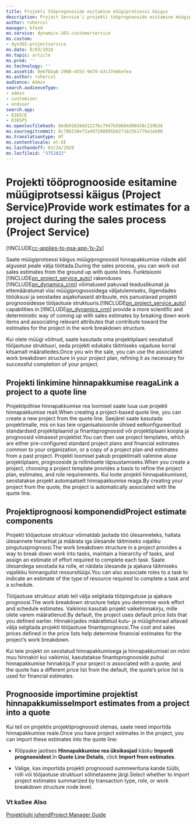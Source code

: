 ```yaml
---
title: Projekti tööprognooside esitamine müügiprotsessi käigus
description: Project Service'i projekti tööprognooside esitamine müügiprotsessi käigus
author: ruhercul
manager: kfend
ms.service: dynamics-365-customerservice
ms.custom:
- dyn365-projectservice
ms.date: 8/03/2018
ms.topic: article
ms.prod: ''
ms.technology: ''
ms.assetid: 8e6fbba8-2908-4555-9470-43c37e66efea
ms.author: ruhercul
audience: Admin
search.audienceType:
- admin
- customizer
- enduser
search.app:
- D365CE
- D365PS
ms.openlocfilehash: 8edb91010dd1227bc7947b59664d08430c219638
ms.sourcegitcommit: 8c786230ef2a497280885b827162561776e2eb00
ms.translationtype: HT
ms.contentlocale: et-EE
ms.lasthandoff: 03/24/2020
ms.locfileid: "3751022"
---
```

# <a name="provide-work-estimates-for-a-project-during-the-sales-process-project-service"></a><span data-ttu-id="02a76-103">Projekti tööprognooside esitamine müügiprotsessi käigus (Project Service)</span><span class="sxs-lookup"><span data-stu-id="02a76-103">Provide work estimates for a project during the sales process (Project Service)</span></span>

[!INCLUDE[cc-applies-to-psa-app-1x-2x](../includes/cc-applies-to-psa-app-1x-2x.md)]

<span data-ttu-id="02a76-104">Saate müügiprotsessi käigus müügiprognoosid hinnapakkumise ridade abil algusest peale välja töötada.</span><span class="sxs-lookup"><span data-stu-id="02a76-104">During the sales process, you can work out sales estimates from the ground up with quote lines.</span></span> <span data-ttu-id="02a76-105">Funktsiooni [!INCLUDE[pn_project_service_auto](../includes/pn-project-service-auto.md)] rakenduses [!INCLUDE[pn_dynamics_crm](../includes/pn-dynamics-crm.md)] võimalused pakuvad teaduslikumat ja ettemääratumat viisi müügiprognoosidega väljatulemiseks, liigendades tööüksusi ja seostades asjakohaseid atribuute, mis panustavad projekti prognoosidesse tööjaotuse struktuuris.</span><span class="sxs-lookup"><span data-stu-id="02a76-105">[!INCLUDE[pn_project_service_auto](../includes/pn-project-service-auto.md)] capabilities in [!INCLUDE[pn_dynamics_crm](../includes/pn-dynamics-crm.md)] provide a more scientific and deterministic way of coming up with sales estimates by breaking down work items and associating relevant attributes that contribute toward the estimates for the project in the work breakdown structure.</span></span>  
  
 <span data-ttu-id="02a76-106">Kui olete müügi võitnud, saate kasutada oma projektiplaani seostatud tööjaotuse struktuuri, seda projekti edukaks täitmiseks vajaduse korral kitsamalt määratledes.</span><span class="sxs-lookup"><span data-stu-id="02a76-106">Once you win the sale, you can use the associated work breakdown structure in your project plan, refining it as necessary for successful completion of your project.</span></span>  
  
## <a name="link-a-project-to-a-quote-line"></a><span data-ttu-id="02a76-107">Projekti linkimine hinnapakkumise reaga</span><span class="sxs-lookup"><span data-stu-id="02a76-107">Link a project to a quote line</span></span>  
 <span data-ttu-id="02a76-108">Projektipõhise hinnapakkumise rea loomisel saate luua uue projekti hinnapakkumise realt.</span><span class="sxs-lookup"><span data-stu-id="02a76-108">When creating a project-based quote line, you can create a new project from the quote line.</span></span> <span data-ttu-id="02a76-109">Seejärel saate kasutada projektimalle, mis on kas teie organisatsioonile ühised eelkonfigureeritud standardsed projektiplaanid ja finantsprognoosid või projektiplaani koopia ja prognoosid viimasest projektist.</span><span class="sxs-lookup"><span data-stu-id="02a76-109">You can then use project templates, which are either pre-configured standard project plans and financial estimates common to your organization, or a copy of a project plan and estimates from a past project.</span></span> <span data-ttu-id="02a76-110">Projekti loomisel pakub projektimalli valimine aluse projektiplaani, prognooside ja rollinõuete täpsustamiseks.</span><span class="sxs-lookup"><span data-stu-id="02a76-110">When you create a project, choosing a project template provides a basis to refine the project plan, estimates, and role requirements.</span></span> <span data-ttu-id="02a76-111">Kui loote projekti hinnapakkumisest, seostatakse projekt automaatselt hinnapakkumise reaga.</span><span class="sxs-lookup"><span data-stu-id="02a76-111">By creating your project from the quote, the project is automatically associated with the quote line.</span></span>  
  
## <a name="project-estimate-components"></a><span data-ttu-id="02a76-112">Projektiprognoosi komponendid</span><span class="sxs-lookup"><span data-stu-id="02a76-112">Project estimate components</span></span>  
 <span data-ttu-id="02a76-113">Projekti tööjaotuse struktuur võimaldab jaotada töö ülesanneteks, hallata ülesannete hierarhiat ja määrata iga ülesande täitmiseks vajaliku pingutusprognoosi.</span><span class="sxs-lookup"><span data-stu-id="02a76-113">The work breakdown structure in a project provides a way to break down work into tasks, maintain a hierarchy of tasks, and assign an estimate of effort required to complete each task.</span></span> <span data-ttu-id="02a76-114">Saate ülesandega seostada ka rolle, et näidata ülesande ja ajakava täitmiseks vajalikku hinnangulist ressursitüüpi.</span><span class="sxs-lookup"><span data-stu-id="02a76-114">You can also associate roles to a task to indicate an estimate of the type of resource required to complete a task and a schedule.</span></span>  
  
 <span data-ttu-id="02a76-115">Tööjaotuse struktuur aitab teil välja selgitada tööpingutuse ja ajakava prognoosi.</span><span class="sxs-lookup"><span data-stu-id="02a76-115">The work breakdown structure helps you determine work effort and schedule estimates.</span></span> <span data-ttu-id="02a76-116">Vaikimisi kasutab projekt vaikehinnakirju, mille olete varem määratlenud.</span><span class="sxs-lookup"><span data-stu-id="02a76-116">By default, the project uses default price lists that you defined earlier.</span></span> <span data-ttu-id="02a76-117">Hinnakirjades määratletud kulu- ja müügihinnad aitavad välja selgitada projekti tööjaotuse finantsprognoosi.</span><span class="sxs-lookup"><span data-stu-id="02a76-117">The cost and sales prices defined in the price lists help determine financial estimates for the project’s work breakdown.</span></span>  
  
 <span data-ttu-id="02a76-118">Kui teie projekt on seostatud hinnapakkumisega ja hinnapakkumisel on mõni muu hinnakiri kui vaikimisi, kasutatakse finantsprognooside puhul hinnapakkumise hinnakirja.</span><span class="sxs-lookup"><span data-stu-id="02a76-118">If your project is associated with a quote, and the quote has a different price list from the default, the quote’s price list is used for financial estimates.</span></span>  
  
## <a name="import-estimates-from-a-project-into-a-quote"></a><span data-ttu-id="02a76-119">Prognooside importimine projektist hinnapakkumisse</span><span class="sxs-lookup"><span data-stu-id="02a76-119">Import estimates from a project into a quote</span></span>  
 <span data-ttu-id="02a76-120">Kui teil on projektis projektiprognoosid olemas, saate need importida hinnapakkumise reale.</span><span class="sxs-lookup"><span data-stu-id="02a76-120">Once you have project estimates in the project, you can import these estimates into the quote line:</span></span>  
  
-   <span data-ttu-id="02a76-121">Klõpsake jaotises **Hinnapakkumise rea üksikasjad** käsku **Impordi prognoosidest**.</span><span class="sxs-lookup"><span data-stu-id="02a76-121">In **Quote Line Details**, click **Import from estimates**.</span></span> 

-   <span data-ttu-id="02a76-122">Valige, kas importida projekti prognoosid summeerituna kande tüübi, rolli või tööjaotuse struktuuri sõlmetaseme järgi.</span><span class="sxs-lookup"><span data-stu-id="02a76-122">Select whether to import project estimates summarized by transaction type, role, or work breakdown structure node level.</span></span>  
  
### <a name="see-also"></a><span data-ttu-id="02a76-123">Vt ka</span><span class="sxs-lookup"><span data-stu-id="02a76-123">See Also</span></span>  
 [<span data-ttu-id="02a76-124">Projektijuhi juhend</span><span class="sxs-lookup"><span data-stu-id="02a76-124">Project Manager Guide</span></span>](../project-service/project-manager-guide.md)
